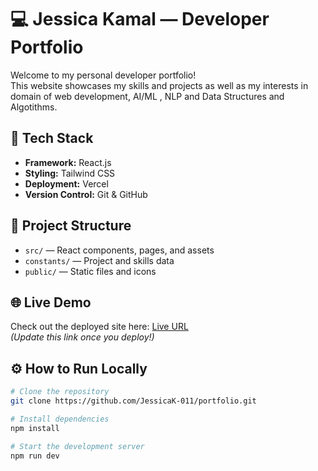 # 💻 Jessica Kamal — Developer Portfolio

Welcome to my personal developer portfolio!  
This website showcases my skills and projects as well as my interests in domain of web development, AI/ML , NLP and Data Structures and Algotithms.

## 🚀 Tech Stack
- **Framework:** React.js
- **Styling:** Tailwind CSS
- **Deployment:** Vercel
- **Version Control:** Git & GitHub

## 📁 Project Structure
- `src/` — React components, pages, and assets
- `constants/` — Project and skills data
- `public/` — Static files and icons

## 🌐 Live Demo
Check out the deployed site here: [Live URL](portfolio-steel-sigma-52.vercel.app)  
*(Update this link once you deploy!)*

## ⚙️ How to Run Locally
```bash
# Clone the repository
git clone https://github.com/JessicaK-011/portfolio.git

# Install dependencies
npm install

# Start the development server
npm run dev

